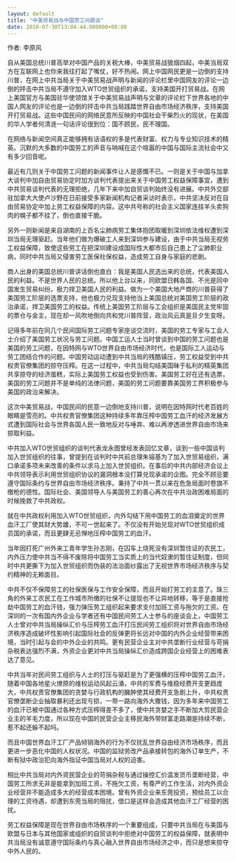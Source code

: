 ```yaml
---
layout: default
title: "中美贸易战与中国劳工问题谈"
date: 2018-07-30T13:04:44.000000+08:00
---
```


作者: 李原风

自从美国总统川普高举对中国产品的关税大棒，中美贸易战狼烟四起，中美当局双方在互联网上也你来我往打起了嘴仗，好不热闹。网上中国网民更是一边倒的支持川普，在网上中共当局关于中美贸易战声明与新闻的评论栏里中国网友的评论一边倒的抨击中共当局不遵守加入WTO世贸组织的承诺，支持美国开打贸易战。在网上美国官方与美国驻华使领馆关于中美贸易战声明与文章的评论栏下世界各地的中国人网友的评论也是一边倒的抨击中共当局践踏世界自由市场经济秩序，支持美国开打贸易战。这些中国民间的网络民意所反映的中国社会干柴烈火的现状，在美国的华人学者何清涟一句话评论很到位：国不顾民，民不理国。

在网络与新闻空间真正能够拥有话语权的多是代表财富、权力与专业知识技术的精英。沉默的大多数的中国劳工的声音与呐喊在这个喧嚣的中国与国际主流社会中又有多少回音呢。

最近有几则关于中国劳工问题的新闻事件让人是感慨不已。一则是关于中国与加拿大谈判中加自由贸易协定时加方谈判代表提出来关于中国劳工权益保障事宜，遭到中共贸易谈判代表的无理拒绝，几年下来中加自贸谈判始终没有进展。中共外交部驻加拿大大使卢沙野在日前接受多家新闻机构记者采访时表示，中共坚决反对在自由贸易协定中加上劳工权益保障的内容。这中共号称的社会主义国家连挂羊头卖狗肉的幌子都不挂了，倒也直接干脆。

另外一则新闻是来自湖南的上百名尘肺病劳工集体抱团取暖到深圳依法维权遭到深圳当局无理驱赶。当年他们做为爆破工人来到深圳参与建设，由于中共当局无视劳工权益保障，致使这些劳工在把深圳建设成国际性大都市后自己患上了尘肺职业病，同时中共当局又侵害劳工医保社保权益，造成劳工自身与家庭的悲剧。

商人出身的美国总统川普讲话倒也直白：我是美国人民选出来的总统，代表美国人民的利益。不是世界人民的总统。所以他上台以来，同欧盟日韩各国、不光是同中国发生贸易纠纷，极力捍卫美国人民的利益。做为一个美国大地产商的川普获得了美国劳工阶层的选票支持，他也极力兑现支持他当上美国总统对美国劳工阶层的政治承诺，捍卫美国劳工的权益。传统上美国劳工阶层与工会组织是美国民主党牢固的票仓与金主，现在却一风吹地倒向共和党川普阵营，政治风云真是旦夕生变呀。

记得多年前在同几个民间国际劳工问题专家座谈交流时，美国的劳工专家与工会人士介绍了美国劳工状况与劳工问题。中国工运人士当时曾谈到中国的劳工问题也是美国的劳工问题，在因特网与WTO世界自由市场经济时代，也是国际工人运动与劳工团结合作的问题。中国劳动运动遭到中共当局的残酷镇压，劳工权益受到中共权贵官僚集团的掠夺压榨。在这一过程中，中共当局勾结美国昧于私利的精英集团共享掠夺的经济蛋糕，实际上美国劳工权益也受到伤害。美国劳工好在还有选票，美国的劳工问题并不是单纯的法律问题，美国的劳工问题要靠美国劳工界积极参与美国的政治来解决。

这次中美贸易战，中国民间的民意一边倒地支持川普，说明在因特网时代老百姓的眼睛是雪亮的。中共权贵官僚集团这种持续多年靠压榨中国劳工血汗的经济发展方式遭到国际社会与世界各国人民一致地反对与唾弃、难以再渗透进世界自由市场来掠取利益。

中共加入WTO世贸组织的谈判代表龙永图曾经发表回忆文章，谈到一些中国谈判加入世贸组织的往事，曾提到在谈判时中共前总理朱镕基为了加入世贸易组织，满口承诺多项未来改善的条件以求马上加入世贸组织。在事后的中共内部经济会议上中共领导表示利用世贸组织协议的漏洞根本没打算兑现承诺的企图。完全不顾忌要遵守国际条约与世界自由市场经济秩序。秉持了中共一贯以来在危急局面时卷旗不缴枪的德性。国际社会、美国领导人与美国劳工的善心再次在中共治政困难局面的时候挽救了中共政权。

就在中共政权利用加入WTO世贸组织，内外勾结下用中国劳工的血泪奠定的世界血汗工厂使其财大势雄，不可一世起来了。不仅没有开始兑现对WTO世贸组织成员国的承诺，而且更肆无忌惮地压榨中国劳工的血汗。

当年因打死广州外来工青年学生孙志刚，在囚车上烧死没有深圳暂住证的农民工，内外压力使中共当不得不废除将中国劳工当实质上的当代奴隶的暂住证制度，但同时中共更撕下为加入世贸组织而伪装的法治面纱露出了无视世界市场经济秩序与契约精神的无赖面目。

中共不仅不保障劳工的社保医保与工作安全保障，而且开始打劳工的主意了。珠三角的外来工农民工在工作城市所缴的社保不让提现也不让异地转移，等于是直接抢劫中国劳工的血汗钱，强力弹压劳工组织起来要求支付加班工资与拖欠的工资。在深圳的一次有国内外企业与学者还有中国民间劳工人士参与的座谈会上，中国劳工人士曾对中共当局操纵汇价与压榨劳工血汗打压民间劳工组织将对世界自由市场经济秩序造成破坏性影响引起国际社会的反弹更将长远对中国的内外企业经营带来困境，当时引起与会的中外企业的共鸣。更有民营企业主对中共垄断行业经营与苛捐杂税表达强烈不满，外资企业更对中共当局操纵汇价造成跨国企业经营上的困难表达了意见。

中共当年对民间劳工组织与人士的打压与驱赶是为了更强横的压榨中国劳工血汗，随着中国各地星火燎原的维权运动风起云涌，中共的军费与维稳经费开支更趋庞大，中共权贵官僚集团的贪婪与行政机构的臃肿使其经费开支急剧上升，中共权贵官僚垄断企业抽取暴利还出现亏损，一带一路向海外大撒钱，因为多年来中国劳工的血汗已被中国通过各种方式压榨得差不多了，使中共贪婪之手不断加大剪民营企业主的羊毛力度，所以现在中国的民营企业主移民海外带财富走路潮是持续不断，惹不起还躲不起吗。

而且中国世界血汗工厂产品倾销海外的行为不仅扰乱世界自由经济市场秩序，而且更进一步恶化中国的人权状况。中国的监狱劳改产品承接转包的海外订单生产，不断有狱中政治犯向海外指证中国当局对人权的迫害。

相比中共当局对内外资民营企业的苛捐杂税与通过操控汇价滥发货币垄断经营，中国劳工所求无非是能拿到加班工资，不拖欠工资，有尊严的工作生活，对内外资企业经营并不能造成多大的经营成本困境。曾有外资企业来东莞投资，预给员工以合理的工资待遇，却遭到东莞当局的阻扰，借口是这样会造成其他血汗工厂经营的困扰。

劳工权益保障是现在世界自由市场秩序的一个重要组成，只要中共当局在与美国与欧盟与日本与其他国家或组织的自贸谈判中拒绝对中国劳工的权益保障，就表明中共当局没有诚意遵守国际条约与真心融入世界自由市场经济之中，而只是想来掠夺中外人民的。

